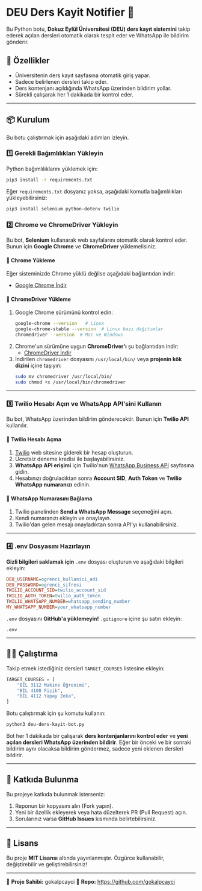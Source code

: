 # DEU Ders Kayit Notifier 📢

Bu Python botu, **Dokuz Eylül Üniversitesi (DEU) ders kayıt sistemini** takip ederek açılan dersleri otomatik olarak tespit eder ve WhatsApp ile bildirim gönderir.

## 🚀 Özellikler

- Üniversitenin ders kayıt sayfasına otomatik giriş yapar.
- Sadece belirlenen dersleri takip eder.
- Ders kontenjanı açıldığında WhatsApp üzerinden bildirim yollar.
- Sürekli çalışarak her 1 dakikada bir kontrol eder.

---

## 📦 Kurulum

Bu botu çalıştırmak için aşağıdaki adımları izleyin.

### **1️⃣ Gerekli Bağımlılıkları Yükleyin**

Python bağımlılıklarını yüklemek için:

```bash
pip3 install -r requirements.txt
```

Eğer `requirements.txt` dosyanız yoksa, aşağıdaki komutla bağımlılıkları yükleyebilirsiniz:

```bash
pip3 install selenium python-dotenv twilio
```

### **2️⃣ Chrome ve ChromeDriver Yükleyin**

Bu bot, **Selenium** kullanarak web sayfalarını otomatik olarak kontrol eder. Bunun için **Google Chrome** ve **ChromeDriver** yüklemelisiniz.

#### **🔹 Chrome Yükleme**

Eğer sisteminizde Chrome yüklü değilse aşağıdaki bağlantıdan indir:

- [Google Chrome İndir](https://www.google.com/chrome/)

#### **🔹 ChromeDriver Yükleme**

1. Google Chrome sürümünü kontrol edin:
   ```bash
   google-chrome --version   # Linux
   google-chrome-stable --version  # Linux bazı dağıtımlar
   chromedriver --version  # Mac ve Windows
   ```
2. Chrome'un sürümüne uygun **ChromeDriver'ı** şu bağlantıdan indir:
   - [ChromeDriver İndir](https://sites.google.com/chromium.org/driver/)
3. İndirilen `chromedriver` dosyasını `/usr/local/bin/` veya **projenin kök dizini** içine taşıyın:
   ```bash
   sudo mv chromedriver /usr/local/bin/
   sudo chmod +x /usr/local/bin/chromedriver
   ```

---

### **3️⃣ Twilio Hesabı Açın ve WhatsApp API'sini Kullanın**

Bu bot, WhatsApp üzerinden bildirim gönderecektir. Bunun için **Twilio API** kullanılır.

#### **🔹 Twilio Hesabı Açma**

1. [Twilio](https://www.twilio.com/) web sitesine giderek bir hesap oluşturun.
2. Ücretsiz deneme kredisi ile başlayabilirsiniz.
3. **WhatsApp API erişimi** için Twilio'nun [WhatsApp Business API](https://www.twilio.com/whatsapp) sayfasına gidin.
4. Hesabınızı doğruladıktan sonra **Account SID**, **Auth Token** ve **Twilio WhatsApp numaranızı** edinin.

#### **🔹 WhatsApp Numarasını Bağlama**

1. Twilio panelinden **Send a WhatsApp Message** seçeneğini açın.
2. Kendi numaranızı ekleyin ve onaylayın.
3. Twilio'dan gelen mesajı onayladıktan sonra API'yı kullanabilirsiniz.

---

### **4️⃣ .env Dosyasını Hazırlayın**

**Gizli bilgileri saklamak için** `.env` dosyası oluşturun ve aşağıdaki bilgileri ekleyin:

```ini
DEU_USERNAME=ogrenci_kullanici_adi
DEU_PASSWORD=ogrenci_sifresi
TWILIO_ACCOUNT_SID=twilio_account_sid
TWILIO_AUTH_TOKEN=twilio_auth_token
TWILIO_WHATSAPP_NUMBER=whatsapp_sending_number
MY_WHATSAPP_NUMBER=your_whatsapp_number
```

`.env` dosyasını **GitHub'a yüklemeyin!** `.gitignore` içine şu satırı ekleyin:

```
.env
```

---

## 🏃‍♂️ Çalıştırma

Takip etmek istediğiniz dersleri `TARGET_COURSES` listesine ekleyin:

```python
TARGET_COURSES = [
    "BİL 3112 Makine Öğrenimi",
    "BİL 4108 Fizik",
    "BİL 4112 Yapay Zeka",
]
```

Botu çalıştırmak için şu komutu kullanın:

```bash
python3 deu-ders-kayit-bot.py
```

Bot her 1 dakikada bir çalışarak **ders kontenjanlarını kontrol eder** ve **yeni açılan dersleri WhatsApp üzerinden bildirir**.
Eğer bir önceki ve bir sonraki bildirim aynı olacaksa bildirim göndermez, sadece yeni eklenen dersleri bildirir.

---

## 📜 Katkıda Bulunma

Bu projeye katkıda bulunmak isterseniz:

1. Reponun bir kopyasını alın (Fork yapın).
2. Yeni bir özellik ekleyerek veya hata düzelterek PR (Pull Request) açın.
3. Sorularınız varsa **GitHub Issues** kısmında belirtebilirsiniz.

---

## 📜 Lisans

Bu proje **MIT Lisansı** altında yayınlanmıştır. Özgürce kullanabilir, değiştirebilir ve geliştirebilirsiniz!

---

🔹 **Proje Sahibi:** gokalpcayci
🔹 **Repo:** https://github.com/gokalpcayci
